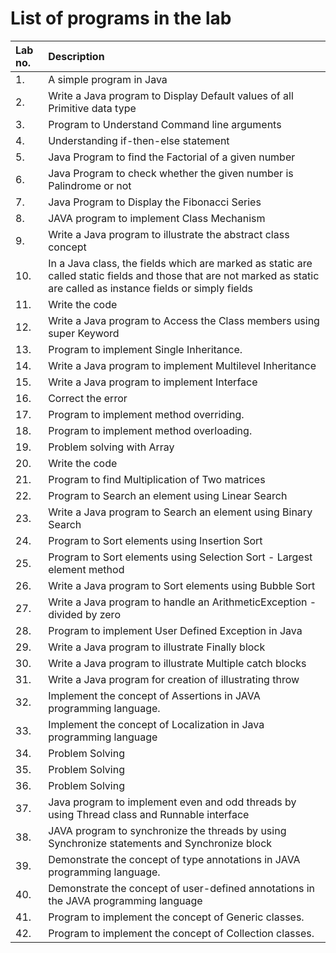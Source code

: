 # List of programs in the lab

| Lab no. | Description |
| :------ | :---------- |
|1.|   A simple program in Java
|2.|   Write a Java program to Display Default values of all Primitive data type
|3.|  Program to Understand Command line arguments
|4.|  Understanding if-then-else statement
|5.|   Java Program to find the Factorial of a given number
|6.|  Java Program to check whether the given number is Palindrome or not
|7.|  Java Program to Display the Fibonacci Series
|8.|  JAVA program to implement Class Mechanism
|9.|  Write a Java program to illustrate the abstract class concept
|10.|  In a Java class, the fields which are marked as static are called static fields and those that are not marked as static are called as instance fields or simply fields
|11.|  Write the code
|12.|  Write a Java program to Access the Class members using super Keyword
|13.|  Program to implement Single Inheritance.
|14.|  Write a Java program to implement Multilevel Inheritance
|15.|  Write a Java program to implement Interface
|16.|  Correct the error
|17.|  Program to implement method overriding.
|18.|  Program to implement method overloading.
|19.|  Problem solving with Array
|20.|  Write the code
|21.|  Program to find Multiplication of Two matrices
|22.|  Program to Search an element using Linear Search
|23.|  Write a Java program to Search an element using Binary Search
|24.|  Program to Sort elements using Insertion Sort
|25.|  Program to Sort elements using Selection Sort - Largest element method
|26.|  Write a Java program to Sort elements using Bubble Sort
|27.|  Write a Java program to handle an ArithmeticException - divided by zero
|28.|  Program to implement User Defined Exception in Java
|29.|  Write a Java program to illustrate Finally block
|30.|  Write a Java program to illustrate Multiple catch blocks
|31.|  Write a Java program for creation of illustrating throw
|32.|  Implement the concept of Assertions in JAVA programming language.
|33.|  Implement the concept of Localization in Java programming language
|34.|  Problem Solving  
|35.|  Problem Solving
|36.|  Problem Solving  
|37.|  Java program to implement even and odd threads by using Thread class and Runnable interface
|38.|  JAVA program to synchronize the threads by using Synchronize statements and Synchronize block
|39.|  Demonstrate the concept of type annotations in JAVA programming language.
|40.|  Demonstrate the concept of user-defined annotations in the JAVA programming language
|41.|  Program to implement the concept of Generic classes.
|42.|  Program to implement the concept of Collection classes.
